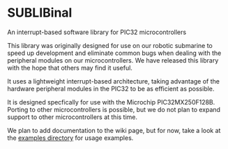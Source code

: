 # SUBLIBinal
An interrupt-based software library for PIC32 microcontrollers

This library was originally designed for use on our robotic submarine to speed up development and eliminate common bugs when dealing with the peripheral modules on our microcontrollers. We have released this library with the hope that others may find it useful.

It uses a lightweight interrupt-based architecture, taking advantage of the hardware peripheral modules in the PIC32 to be as efficient as possible.

It is designed specfically for use with the Microchip PIC32MX250F128B. Porting to other microcontrollers is possible, but we do not plan to expand support to other microcontrollers at this time.

We plan to add documentation to the wiki page, but for now, take a look at the [examples directory](https://github.com/PalouseRobosub/SUBLIBinal/tree/master/examples) for usage examples.
